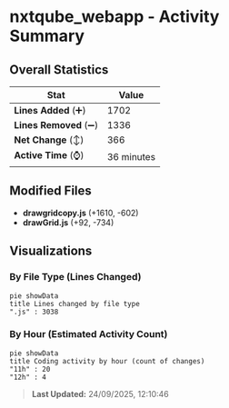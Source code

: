 # nxtqube_webapp - Activity Summary 

## Overall Statistics

| Stat                   | Value                                                             |
| ---------------------- | ----------------------------------------------------------------- |
| **Lines Added** (➕)   | 1702                                          |
| **Lines Removed** (➖) | 1336                                        |
| **Net Change** (↕)    | 366                |
| **Active Time** (⌚)   | 36 minutes |


## Modified Files
- **drawgridcopy.js** (+1610, -602)
- **drawGrid.js** (+92, -734)

## Visualizations

### By File Type (Lines Changed)

```mermaid
pie showData
title Lines changed by file type
".js" : 3038
```

### By Hour (Estimated Activity Count)

```mermaid
pie showData
title Coding activity by hour (count of changes)
"11h" : 20
"12h" : 4
```


> **Last Updated:** 24/09/2025, 12:10:46
